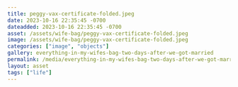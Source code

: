 ```yaml
---
title: peggy-vax-certificate-folded.jpeg
date: 2023-10-16 22:35:45 -0700
dateadded: 2023-10-16 22:35:45 -0700
asset: /assets/wife-bag/peggy-vax-certificate-folded.jpeg
image: /assets/wife-bag/peggy-vax-certificate-folded.jpeg
categories: ["image", "objects"]
gallery: everything-in-my-wifes-bag-two-days-after-we-got-married
permalink: /media/everything-in-my-wifes-bag-two-days-after-we-got-married/peggy-vax-certificate-folded-jpeg
layout: asset
tags: ["life"]
--- 
```

